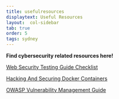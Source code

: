 ```yaml
---
title: usefulresources
displaytext: Useful Resources
layout:  col-sidebar
tab: true
order: 5
tags: sydney
---
```


**Find cybersecurity related resources here!**

[Web Security Testing Guide Checklist](https://github.com/OWASP/wstg/tree/master/checklist)

<a href="/files/docker-containers.pdf" download="docker-containers.pdf">Hacking And Securing Docker Containers</a>

[OWASP Vulnerability Management Guide](https://owasp.org/www-project-vulnerability-management-guide/)
